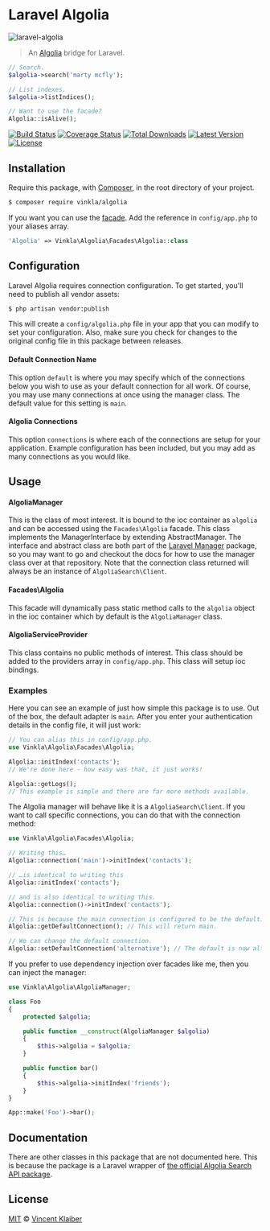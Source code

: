 # Laravel Algolia

![laravel-algolia](https://user-images.githubusercontent.com/499192/27283300-e580180a-54f3-11e7-94bb-288c6df2834a.png)

> An [Algolia](https://www.algolia.com/) bridge for Laravel.

```php
// Search.
$algolia->search('marty mcfly');

// List indexes.
$algolia->listIndices();

// Want to use the facade?
Algolia::isAlive();
```

[![Build Status](https://badgen.net/travis/vinkla/laravel-algolia/master)](https://travis-ci.org/vinkla/laravel-algolia)
[![Coverage Status](https://badgen.net/codecov/c/github/vinkla/laravel-algolia)](https://codecov.io/github/vinkla/laravel-algolia)
[![Total Downloads](https://badgen.net/packagist/dt/vinkla/algolia)](https://packagist.org/packages/vinkla/algolia)
[![Latest Version](https://badgen.net/github/release/vinkla/algolia)](https://github.com/vinkla/algolia/releases)
[![License](https://badgen.net/packagist/license/vinkla/algolia)](https://packagist.org/packages/vinkla/algolia)

## Installation
Require this package, with [Composer](https://getcomposer.org/), in the root directory of your project.

```bash
$ composer require vinkla/algolia
```

If you want you can use the [facade](http://laravel.com/docs/facades). Add the reference in `config/app.php` to your aliases array.

```php
'Algolia' => Vinkla\Algolia\Facades\Algolia::class
```

## Configuration

Laravel Algolia requires connection configuration. To get started, you'll need to publish all vendor assets:

```bash
$ php artisan vendor:publish
```

This will create a `config/algolia.php` file in your app that you can modify to set your configuration. Also, make sure you check for changes to the original config file in this package between releases.

#### Default Connection Name

This option `default` is where you may specify which of the connections below you wish to use as your default connection for all work. Of course, you may use many connections at once using the manager class. The default value for this setting is `main`.

#### Algolia Connections

This option `connections` is where each of the connections are setup for your application. Example configuration has been included, but you may add as many connections as you would like.

## Usage

#### AlgoliaManager

This is the class of most interest. It is bound to the ioc container as `algolia` and can be accessed using the `Facades\Algolia` facade. This class implements the ManagerInterface by extending AbstractManager. The interface and abstract class are both part of the [Laravel Manager](https://github.com/GrahamCampbell/Laravel-Manager) package, so you may want to go and checkout the docs for how to use the manager class over at that repository. Note that the connection class returned will always be an instance of `AlgoliaSearch\Client`.

#### Facades\Algolia

This facade will dynamically pass static method calls to the `algolia` object in the ioc container which by default is the `AlgoliaManager` class.

#### AlgoliaServiceProvider

This class contains no public methods of interest. This class should be added to the providers array in `config/app.php`. This class will setup ioc bindings.

### Examples
Here you can see an example of just how simple this package is to use. Out of the box, the default adapter is `main`. After you enter your authentication details in the config file, it will just work:

```php
// You can alias this in config/app.php.
use Vinkla\Algolia\Facades\Algolia;

Algolia::initIndex('contacts');
// We're done here - how easy was that, it just works!

Algolia::getLogs();
// This example is simple and there are far more methods available.
```

The Algolia manager will behave like it is a `AlgoliaSearch\Client`. If you want to call specific connections, you can do that with the connection method:

```php
use Vinkla\Algolia\Facades\Algolia;

// Writing this…
Algolia::connection('main')->initIndex('contacts');

// …is identical to writing this
Algolia::initIndex('contacts');

// and is also identical to writing this.
Algolia::connection()->initIndex('contacts');

// This is because the main connection is configured to be the default.
Algolia::getDefaultConnection(); // This will return main.

// We can change the default connection.
Algolia::setDefaultConnection('alternative'); // The default is now alternative.
```

If you prefer to use dependency injection over facades like me, then you can inject the manager:

```php
use Vinkla\Algolia\AlgoliaManager;

class Foo
{
    protected $algolia;

    public function __construct(AlgoliaManager $algolia)
    {
        $this->algolia = $algolia;
    }

    public function bar()
	{
        $this->algolia->initIndex('friends');
    }
}

App::make('Foo')->bar();
```

## Documentation

There are other classes in this package that are not documented here. This is because the package is a Laravel wrapper of [the official Algolia Search API package](https://github.com/algolia/algoliasearch-client-php#readme).

## License

[MIT](LICENSE) © [Vincent Klaiber](https://doubledip.se)
